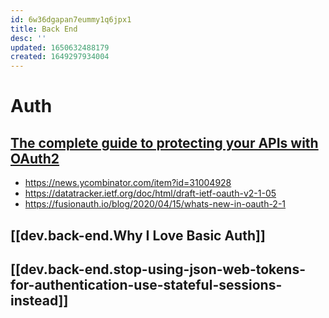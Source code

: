 ```yaml
---
id: 6w36dgapan7eummy1q6jpx1
title: Back End
desc: ''
updated: 1650632488179
created: 1649297934004
---
```


# Auth

## [The complete guide to protecting your APIs with OAuth2](https://stackoverflow.blog/2022/04/11/the-complete-guide-to-protecting-your-apis-with-oauth2/)

- <https://news.ycombinator.com/item?id=31004928>
- <https://datatracker.ietf.org/doc/html/draft-ietf-oauth-v2-1-05>
- <https://fusionauth.io/blog/2020/04/15/whats-new-in-oauth-2-1>

## [[dev.back-end.Why I Love Basic Auth]]

## [[dev.back-end.stop-using-json-web-tokens-for-authentication-use-stateful-sessions-instead]]
